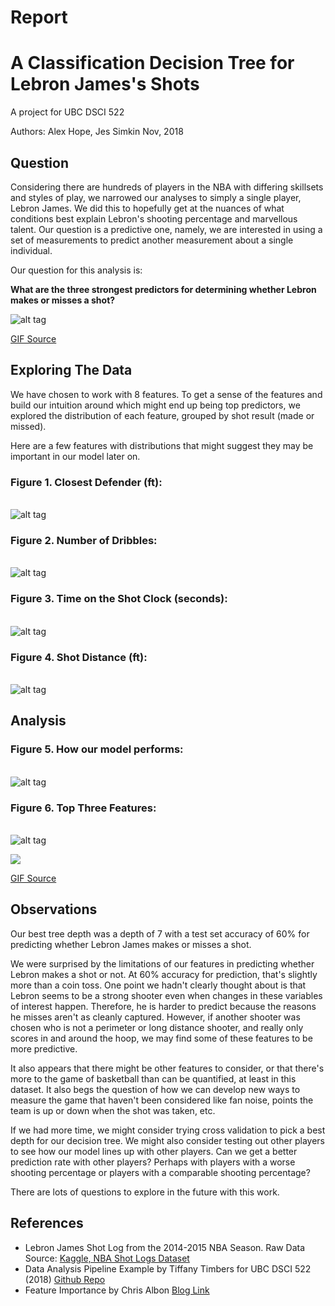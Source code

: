 Report
================

A Classification Decision Tree for Lebron James's Shots
=======================================================

A project for UBC DSCI 522

Authors: Alex Hope, Jes Simkin Nov, 2018

Question
--------

Considering there are hundreds of players in the NBA with differing skillsets and styles of play, we narrowed our analyses to simply a single player, Lebron James. We did this to hopefully get at the nuances of what conditions best explain Lebron's shooting percentage and marvellous talent. Our question is a predictive one, namely, we are interested in using a set of measurements to predict another measurement about a single individual.

Our question for this analysis is:

**What are the three strongest predictors for determining whether Lebron makes or misses a shot?**

![alt tag](https://media.giphy.com/media/l0MYwdebx8o0XI56E/giphy-tumblr.gif)

[GIF Source](https://media.giphy.com/media/l0MYwdebx8o0XI56E/giphy-tumblr.gif)

Exploring The Data
------------------

We have chosen to work with 8 features. To get a sense of the features and build our intuition around which might end up being top predictors, we explored the distribution of each feature, grouped by shot result (made or missed).

Here are a few features with distributions that might suggest they may be important in our model later on.

### Figure 1. Closest Defender (ft):

<br> ![alt tag](../results/figs/EDA_CLOSE_DEF_DIST_lebron_james.png)

### Figure 2. Number of Dribbles:

<br> ![alt tag](../results/figs/EDA_DRIBBLES_lebron_james.png)

### Figure 3. Time on the Shot Clock (seconds):

<br> ![alt tag](../results/figs/EDA_SHOT_CLOCK_lebron_james.png)

### Figure 4. Shot Distance (ft):

<br> ![alt tag](../results/figs/EDA_SHOT_DIST_lebron_james.png)

Analysis
--------

### Figure 5. How our model performs:

<br> ![alt tag](../results/figs/train-test-acc_lebron%20james.png)

### Figure 6. Top Three Features:

<br> ![alt tag](../results/figs/best_features_lebron%20james.png)

<img src="https://media.giphy.com/media/lKafiHISf6FEtciruw/giphy.gif">

<a href="https://media.giphy.com/media/lKafiHISf6FEtciruw/giphy.gif">GIF Source</a>

Observations
------------

Our best tree depth was a depth of 7 with a test set accuracy of 60% for predicting whether Lebron James makes or misses a shot.

We were surprised by the limitations of our features in predicting whether Lebron makes a shot or not. At 60% accuracy for prediction, that's slightly more than a coin toss. One point we hadn't clearly thought about is that Lebron seems to be a strong shooter even when changes in these variables of interest happen. Therefore, he is harder to predict because the reasons he misses aren't as cleanly captured. However, if another shooter was chosen who is not a perimeter or long distance shooter, and really only scores in and around the hoop, we may find some of these features to be more predictive.

It also appears that there might be other features to consider, or that there's more to the game of basketball than can be quantified, at least in this dataset. It also begs the question of how we can develop new ways to measure the game that haven't been considered like fan noise, points the team is up or down when the shot was taken, etc.

If we had more time, we might consider trying cross validation to pick a best depth for our decision tree. We might also consider testing out other players to see how our model lines up with other players. Can we get a better prediction rate with other players? Perhaps with players with a worse shooting percentage or players with a comparable shooting percentage?

There are lots of questions to explore in the future with this work.

References
----------

-   Lebron James Shot Log from the 2014-2015 NBA Season. Raw Data Source: [Kaggle, NBA Shot Logs Dataset](https://www.kaggle.com/dansbecker/nba-shot-logs/home)
-   Data Analysis Pipeline Example by Tiffany Timbers for UBC DSCI 522 (2018) [Github Repo](https://github.com/ttimbers/data_analysis_pipeline_eg/tree/v1.1)
-   Feature Importance by Chris Albon [Blog Link](https://chrisalbon.com/machine_learning/trees_and_forests/feature_importance/)
